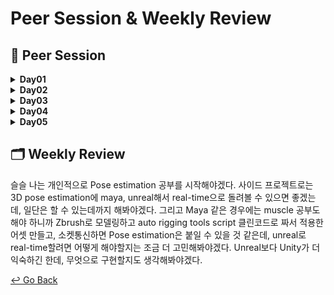 # Peer Session & Weekly Review

## :handshake: ​Peer Session

<details>
  <summary><b> Day01 </b></summary>
  <div markdown="1">

- 사이드 프로젝트 소재 결정

  </div>
  </details>

<details>
  <summary><b> Day02 </b></summary>
  <div markdown="1">

- ocr annotation 실습관련 이야기

- 채용연계 참여기업 이야기

- 취업/창업 이야기

  </div>
  </details>

<details>
  <summary><b> Day03 </b></summary>
  <div markdown="1">

- AI Hub 살펴보기

- 사이드 프로젝트 주제, task 토의

  </div>
  </details>

<details>
  <summary><b> Day04 </b></summary>
  <div markdown="1">

- 데이터셋 관련 논의
  
  </div>
  </details>

<details>
  <summary><b> Day05 </b></summary>
  <div markdown="1">


- 리더보드 제출 논의

- 사이드 프로젝트 주제

  </div>
  </details>

## :card_index_dividers: Weekly Review

슬슬 나는 개인적으로 Pose estimation 공부를 시작해야겠다. 사이드 프로젝트로는 3D pose estimation에 maya, unreal해서 real-time으로 돌려볼 수 있으면 좋겠는데, 일단은 할 수 있는데까지 해봐야겠다. 그리고 Maya 같은 경우에는 muscle 공부도 해야 하니까 Zbrush로 모델링하고 auto rigging tools script 클린코드로 짜서 적용한 어셋 만들고, 소켓통신하면 Pose estimation은 붙일 수 있을 것 같은데, unreal로 real-time할려면 어떻게 해야할지는 조금 더 고민해봐야겠다. Unreal보다 Unity가 더 익숙하긴 한데, 무엇으로 구현할지도 생각해봐야겠다.



[↩️ Go Back](https://github.com/lisy0123/Boostcamp_AI_Tech)

